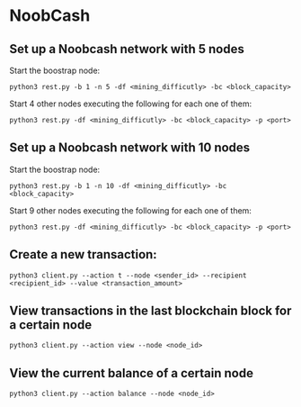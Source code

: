 # NoobCash

## Set up a Noobcash network with 5 nodes
Start the boostrap node:

    python3 rest.py -b 1 -n 5 -df <mining_difficutly> -bc <block_capacity>

Start 4 other nodes executing the following for each one of them:

    python3 rest.py -df <mining_difficutly> -bc <block_capacity> -p <port>

## Set up a Noobcash network with 10 nodes
Start the boostrap node:

    python3 rest.py -b 1 -n 10 -df <mining_difficutly> -bc <block_capacity>

Start 9 other nodes executing the following for each one of them:

    python3 rest.py -df <mining_difficutly> -bc <block_capacity> -p <port>

## Create a new transaction:

    python3 client.py --action t --node <sender_id> --recipient <recipient_id> --value <transaction_amount>

## View transactions in the last blockchain block for a certain node

    python3 client.py --action view --node <node_id>

## View the current balance of a certain node

    python3 client.py --action balance --node <node_id>